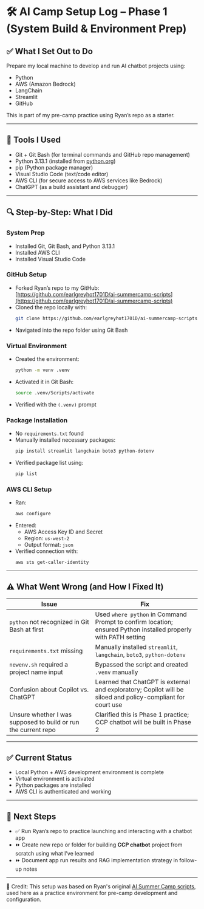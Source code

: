 # 🛠️ AI Camp Setup Log – Phase 1 (System Build & Environment Prep)

## ✅ What I Set Out to Do
Prepare my local machine to develop and run AI chatbot projects using:
- Python
- AWS (Amazon Bedrock)
- LangChain
- Streamlit
- GitHub

This is part of my pre-camp practice using Ryan’s repo as a starter.

---

## 🧰 Tools I Used
- Git + Git Bash (for terminal commands and GitHub repo management)
- Python 3.13.1 (installed from [python.org](https://www.python.org/))
- pip (Python package manager)
- Visual Studio Code (text/code editor)
- AWS CLI (for secure access to AWS services like Bedrock)
- ChatGPT (as a build assistant and debugger)

---

## 🔍 Step-by-Step: What I Did

### System Prep
- Installed Git, Git Bash, and Python 3.13.1
- Installed AWS CLI
- Installed Visual Studio Code

### GitHub Setup
- Forked Ryan’s repo to my GitHub:  
  [https://github.com/earlgreyhot1701D/ai-summercamp-scripts](https://github.com/earlgreyhot1701D/ai-summercamp-scripts)
- Cloned the repo locally with:
  ```bash
  git clone https://github.com/earlgreyhot1701D/ai-summercamp-scripts.git
  ```
- Navigated into the repo folder using Git Bash

### Virtual Environment
- Created the environment:
  ```bash
  python -m venv .venv
  ```
- Activated it in Git Bash:
  ```bash
  source .venv/Scripts/activate
  ```
- Verified with the `(.venv)` prompt

### Package Installation
- No `requirements.txt` found
- Manually installed necessary packages:
  ```bash
  pip install streamlit langchain boto3 python-dotenv
  ```
- Verified package list using:
  ```bash
  pip list
  ```

### AWS CLI Setup
- Ran:
  ```bash
  aws configure
  ```
- Entered:
  - AWS Access Key ID and Secret
  - Region: `us-west-2`
  - Output format: `json`
- Verified connection with:
  ```bash
  aws sts get-caller-identity
  ```

---

## ⚠️ What Went Wrong (and How I Fixed It)

| Issue | Fix |
|-------|-----|
| `python` not recognized in Git Bash at first | Used `where python` in Command Prompt to confirm location; ensured Python installed properly with PATH setting |
| `requirements.txt` missing | Manually installed `streamlit`, `langchain`, `boto3`, `python-dotenv` |
| `newenv.sh` required a project name input | Bypassed the script and created `.venv` manually |
| Confusion about Copilot vs. ChatGPT | Learned that ChatGPT is external and exploratory; Copilot will be siloed and policy-compliant for court use |
| Unsure whether I was supposed to build or run the current repo | Clarified this is Phase 1 practice; CCP chatbot will be built in Phase 2 |

---

## ✅ Current Status
- Local Python + AWS development environment is complete
- Virtual environment is activated
- Python packages are installed
- AWS CLI is authenticated and working

---

## 🧭 Next Steps
- ✅ Run Ryan’s repo to practice launching and interacting with a chatbot app
- ⏩ Create new repo or folder for building **CCP chatbot** project from scratch using what I’ve learned
- ⏩ Document app run results and RAG implementation strategy in follow-up notes

---

📘 Credit: This setup was based on Ryan's original [AI Summer Camp scripts](https://github.com/ryan-court-ai/ai-summercamp-scripts), used here as a practice environment for pre-camp development and configuration.





